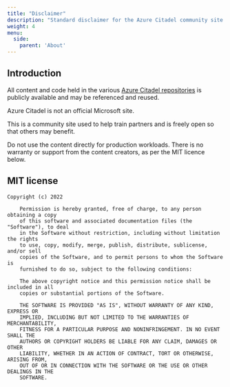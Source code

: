 ```yaml
---
title: "Disclaimer"
description: "Standard disclaimer for the Azure Citadel community site."
weight: 4
menu:
  side:
    parent: 'About'
---
```


## Introduction

All content and code held in the various [Azure Citadel repositories](https://github.com/azurecitadel?tab=repositories) is publicly available and may be referenced and reused.

Azure Citadel is not an official Microsoft site.

This is a community site used to help train partners and is freely open so that others may benefit.

Do not use the content directly for production workloads. There is no warranty or support from the content creators, as per the MIT licence below.

## MIT license

```text
Copyright (c) 2022

    Permission is hereby granted, free of charge, to any person obtaining a copy
    of this software and associated documentation files (the "Software"), to deal
    in the Software without restriction, including without limitation the rights
    to use, copy, modify, merge, publish, distribute, sublicense, and/or sell
    copies of the Software, and to permit persons to whom the Software is
    furnished to do so, subject to the following conditions:

    The above copyright notice and this permission notice shall be included in all
    copies or substantial portions of the Software.

    THE SOFTWARE IS PROVIDED "AS IS", WITHOUT WARRANTY OF ANY KIND, EXPRESS OR
    IMPLIED, INCLUDING BUT NOT LIMITED TO THE WARRANTIES OF MERCHANTABILITY,
    FITNESS FOR A PARTICULAR PURPOSE AND NONINFRINGEMENT. IN NO EVENT SHALL THE
    AUTHORS OR COPYRIGHT HOLDERS BE LIABLE FOR ANY CLAIM, DAMAGES OR OTHER
    LIABILITY, WHETHER IN AN ACTION OF CONTRACT, TORT OR OTHERWISE, ARISING FROM,
    OUT OF OR IN CONNECTION WITH THE SOFTWARE OR THE USE OR OTHER DEALINGS IN THE
    SOFTWARE.
```

